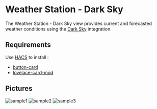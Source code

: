 # Weather Station - Dark Sky

The  Weather Station - Dark Sky view provides current and forecasted weather conditions using the [Dark Sky](https://www.home-assistant.io/integrations/darksky/) integration.


## Requirements

Use [HACS](https://github.com/hacs/integration) to install :
- [button-card](https://github.com/custom-cards/button-card)
- [lovelace-card-mod](https://github.com/thomasloven/lovelace-card-mod)


## Pictures

![sample1](https://i.ibb.co/Vt513KK/1.jpg)
![sample2](https://i.ibb.co/RHKhkRD/2.jpg)
![sample3](https://i.ibb.co/fk6wSv8/3.jpg)
